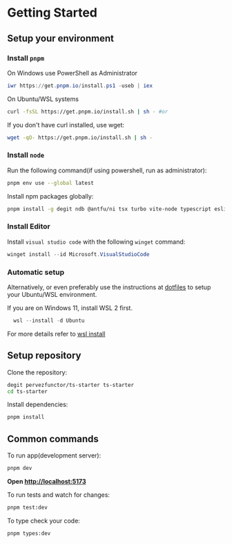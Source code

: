 # Getting Started

## Setup your environment

### Install `pnpm`

On Windows use PowerShell as Administrator

```powershell
iwr https://get.pnpm.io/install.ps1 -useb | iex
```

On Ubuntu/WSL systems

```bash
curl -fsSL https://get.pnpm.io/install.sh | sh - #or

```

If you don't have curl installed, use wget:

```bash
wget -qO- https://get.pnpm.io/install.sh | sh -
```

### Install `node`

Run the following command(if using powershell, run as administrator):

```bash
pnpm env use --global latest
```

Install npm packages globally:

```bash
pnpm install -g degit ndb @antfu/ni tsx turbo vite-node typescript eslint prettier
```

### Install Editor

Install `visual studio code` with the following `winget` command:

```powershell
winget install --id Microsoft.VisualStudioCode
```

### Automatic setup

Alternatively, or even preferably use the instructions at
[dotfiles](https://github.com/pervezfunctor/mini-dotfiles.git) to setup your
Ubuntu/WSL environment.

If you are on Windows 11, install WSL 2 first.

```powershell
  wsl --install -d Ubuntu
```

For more details refer to
[wsl install](https://learn.microsoft.com/en-us/windows/wsl/install)

## Setup repository

Clone the repository:

```bash
degit pervezfunctor/ts-starter ts-starter
cd ts-starter
```

Install dependencies:

```bash
pnpm install
```

## Common commands

To run app(development server):

```bash
pnpm dev
```

**Open [http://localhost:5173](http://localhost:5173)**

To run tests and watch for changes:

```bash
pnpm test:dev
```

To type check your code:

```bash
pnpm types:dev
```
